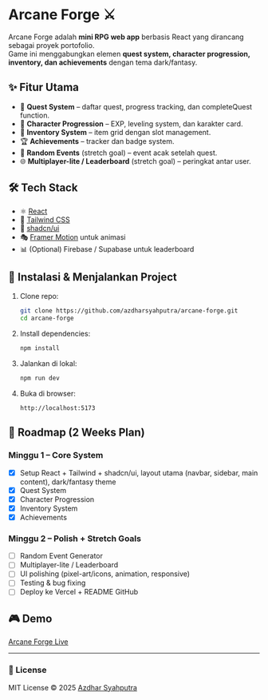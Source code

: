 # Arcane Forge ⚔️

Arcane Forge adalah **mini RPG web app** berbasis React yang dirancang sebagai proyek portofolio.  
Game ini menggabungkan elemen **quest system, character progression, inventory, dan achievements** dengan tema dark/fantasy.  

## ✨ Fitur Utama

- 📜 **Quest System** – daftar quest, progress tracking, dan completeQuest function.  
- 🧙 **Character Progression** – EXP, leveling system, dan karakter card.  
- 🎒 **Inventory System** – item grid dengan slot management.  
- 🏆 **Achievements** – tracker dan badge system.  
- 🎲 **Random Events** (stretch goal) – event acak setelah quest.  
- 🌐 **Multiplayer-lite / Leaderboard** (stretch goal) – peringkat antar user.  

## 🛠️ Tech Stack

- ⚛️ [React](https://react.dev/)  
- 🎨 [Tailwind CSS](https://tailwindcss.com/)  
- 🧩 [shadcn/ui](https://ui.shadcn.com/)  
- 🎭 [Framer Motion](https://www.framer.com/motion/) untuk animasi  
- 📊 (Optional) Firebase / Supabase untuk leaderboard  

## 🚀 Instalasi & Menjalankan Project

1. Clone repo:
   ```bash
   git clone https://github.com/azdharsyahputra/arcane-forge.git
   cd arcane-forge
   ```

2. Install dependencies:
   ```bash
   npm install
   ```

3. Jalankan di lokal:
   ```bash
   npm run dev
   ```

4. Buka di browser:
   ```
   http://localhost:5173
   ```

## 📌 Roadmap (2 Weeks Plan)

### Minggu 1 – Core System
- [x] Setup React + Tailwind + shadcn/ui, layout utama (navbar, sidebar, main content), dark/fantasy theme  
- [x] Quest System  
- [x] Character Progression  
- [x] Inventory System  
- [x] Achievements  

### Minggu 2 – Polish + Stretch Goals
- [ ] Random Event Generator  
- [ ] Multiplayer-lite / Leaderboard  
- [ ] UI polishing (pixel-art/icons, animation, responsive)  
- [ ] Testing & bug fixing  
- [ ] Deploy ke Vercel + README GitHub  

## 🎮 Demo

[Arcane Forge Live](https://arcane-forge-rpg.vercel.app/)

---

### 📖 License
MIT License © 2025 [Azdhar Syahputra](https://github.com/azdharsyahputra)  

